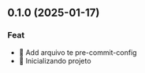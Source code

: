 ## 0.1.0 (2025-01-17)

### Feat

- :wrench: Add arquivo te pre-commit-config
- :tada: Inicializando projeto
